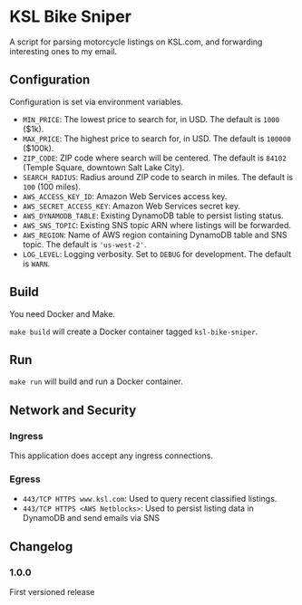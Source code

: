 # KSL Bike Sniper

A script for parsing motorcycle listings on KSL.com, and forwarding interesting
ones to my email.

## Configuration

Configuration is set via environment variables.

- `MIN_PRICE`: The lowest price to search for, in USD. The default is `1000` ($1k).
- `MAX_PRICE`: The highest price to search for, in USD. The default is `100000` ($100k).
- `ZIP_CODE`: ZIP code where search will be centered. The default is `84102` (Temple Square, downtown Salt Lake City).
- `SEARCH_RADIUS`: Radius around ZIP code to search in miles. The default is `100` (100 miles).
- `AWS_ACCESS_KEY_ID`: Amazon Web Services access key.
- `AWS_SECRET_ACCESS_KEY`: Amazon Web Services secret key.
- `AWS_DYNAMODB_TABLE`: Existing DynamoDB table to persist listing status.
- `AWS_SNS_TOPIC`: Existing SNS topic ARN where listings will be forwarded.
- `AWS_REGION`: Name of AWS region containing DynamoDB table and SNS topic. The default is `'us-west-2'`.
- `LOG_LEVEL`: Logging verbosity. Set to `DEBUG` for development. The default is `WARN`.

## Build

You need Docker and Make.

`make build` will create a Docker container tagged `ksl-bike-sniper`.

## Run

`make run` will build and run a Docker container.

## Network and Security

### Ingress 

This application does accept any ingress connections.

### Egress

- `443/TCP HTTPS www.ksl.com`: Used to query recent classified listings.
- `443/TCP HTTPS <AWS Netblocks>`: Used to persist listing data in DynamoDB and send emails via SNS

## Changelog

### 1.0.0

First versioned release
